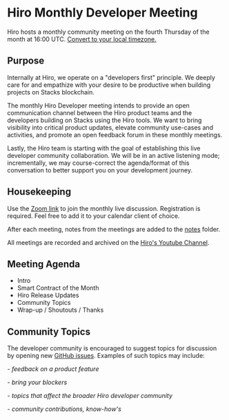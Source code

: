 # Hiro Monthly Developer Meeting

Hiro hosts a monthly community meeting on the fourth Thursday of the month at 16:00 UTC.
[Convert to your local timezone.](https://everytimezone.com/)

## Purpose

Internally at Hiro, we operate on a "developers first" principle. We deeply care for and empathize with your desire to be productive when building projects on Stacks blockchain. 

The monthly Hiro Developer meeting intends to provide an open communication channel between the Hiro product teams and the developers building on Stacks using the Hiro tools. We want to bring visibility into critical product updates, elevate community use-cases and activities, and promote an open feedback forum in these monthly meetings.

Lastly, the Hiro team is starting with the goal of establishing this live developer community collaboration. We will be in an active listening mode; incrementally, we may course-correct the agenda/format of this conversation to better support you on your development journey.

## Housekeeping

Use the [Zoom link](https://hiropbc.zoom.us/meeting/register/tZErduugrjIrGdW6lQtcz7Osy6-J2S1dN5Vl) to join the monthly live discussion. Registration is required. Feel free to add it to your calendar client of choice.

After each meeting, notes from the meetings are added to the [notes](/notes/) folder.

All meetings are recorded and archived on the [Hiro's Youtube Channel](https://www.youtube.com/c/HiroSystems).

## Meeting Agenda

- Intro
- Smart Contract of the Month
- Hiro Release Updates
- Community Topics
- Wrap-up / Shoutouts / Thanks

## Community Topics

The developer community is encouraged to suggest topics for discussion by opening new [GitHub issues](https://github.com/hirosystems/community-meeting/issues/new?assignees=&labels=&template=community_topic.md). Examples of such topics may include:

_- feedback on a product feature_

_- bring your blockers_

_- topics that affect the broader Hiro developer community_

_- community contributions, know-how's_




